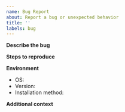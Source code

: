 ```yaml
---
name: Bug Report
about: Report a bug or unexpected behavior
title: ''
labels: bug
---
```


**Describe the bug**
<!-- What went wrong? What happened vs what you expected to happen? -->

**Steps to reproduce**
<!-- How can we reproduce this issue? Include command line arguments if relevant -->

**Environment**
- OS: <!-- e.g. macOS 12.1, Windows 11, Ubuntu 22.04 -->
- Version: <!-- e.g. 0.1.62 -->
- Installation method: <!-- npm, cargo, or binary download -->

**Additional context**
<!-- Add any other context, logs, or screenshots about the problem here -->
